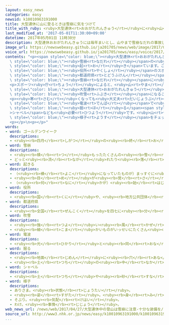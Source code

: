 ```yaml
---
layout: easy_news
categories: easy
newsid: k10010963191000
title: 大型連休に山に登るときは雪崩に気をつけて
title_with_ruby: <ruby>大型連休<rt>おおがたれんきゅう</rt></ruby>に<ruby>山<rt>やま</rt></ruby>に<ruby>登<rt>のぼ</rt></ruby>るときは「<ruby>雪崩<rt>なだれ</rt></ruby>に<ruby>気<rt>き</rt></ruby>をつけて」
last_modified_at: '2017-05-01T11:30:00+09:00'
datetime: 2017年05月01日 11時30分
description: 大型連休おおがたれんきゅうには毎年まいとし、山やまで雪崩なだれの事故じこが起おきています。
image_url: https://newswebeasy.github.io/ja201705/news/web/image/2017/05/01/k10010963191000.jpg
voice_url: https://newswebeasy.github.io/ja201705/news/easy/voice/2017/05/01/k10010963191000.mp3
contents: "<p><span style=\"color: blue;\"><ruby>大型連休<rt>おおがたれんきゅう</rt></ruby></span>には<ruby>毎年<rt>まいとし</rt></ruby>、<ruby>山<rt>やま</rt></ruby>で<span\
  \ style=\"color: blue;\"><ruby>雪崩<rt>なだれ</rt></ruby></span>の<ruby>事故<rt>じこ</rt></ruby>が<span\
  \ style=\"color: blue;\"><ruby>起<rt>お</rt></ruby>き</span>ています。このため、<ruby>国<rt>くに</rt></ruby>の<span\
  \ style=\"color: blue;\"><ruby>役所<rt>やくしょ</rt></ruby></span>のスポーツ<ruby>庁<rt>ちょう</rt></ruby>は<span\
  \ style=\"color: blue;\"><ruby>都道府県<rt>とどうふけん</rt></ruby></span>や<ruby>大学<rt>だいがく</rt></ruby>、<ruby>高校<rt>こうこう</rt></ruby>などに<span\
  \ style=\"color: blue;\"><ruby>雪崩<rt>なだれ</rt></ruby></span>に<ruby>十分<rt>じゅうぶん</rt></ruby>に<ruby>気<rt>き</rt></ruby>をつけるように<ruby>言<rt>い</rt></ruby>いました。</p>\n\
  <p>スポーツ<ruby>庁<rt>ちょう</rt></ruby>によると、<ruby>山<rt>やま</rt></ruby>は<ruby>天気<rt>てんき</rt></ruby>が<ruby>変<rt>か</rt></ruby>わりやすいため、<span\
  \ style=\"color: blue;\"><ruby>大型連休<rt>おおがたれんきゅう</rt></ruby></span>のころでも<ruby>強<rt>つよ</rt></ruby>い<span\
  \ style=\"color: blue;\"><ruby>吹雪<rt>ふぶき</rt></ruby></span>になることがあります。<ruby>山<rt>やま</rt></ruby>を<ruby>登<rt>のぼ</rt></ruby>る<ruby>道<rt>みち</rt></ruby>の<ruby>周<rt>まわ</rt></ruby>りに<ruby>雪<rt>ゆき</rt></ruby>が<ruby>残<rt>のこ</rt></ruby>っていることもあります。このため、<ruby>山<rt>やま</rt></ruby>にある<ruby>雪<rt>ゆき</rt></ruby>や<ruby>天気<rt>てんき</rt></ruby>などをよく<ruby>調<rt>しら</rt></ruby>べて、<ruby>安全<rt>あんぜん</rt></ruby>に<ruby>登<rt>のぼ</rt></ruby>る<ruby>計画<rt>けいかく</rt></ruby>を<ruby>考<rt>かんが</rt></ruby>えることが<ruby>大切<rt>たいせつ</rt></ruby>です。</p>\n\
  <p><ruby>寒<rt>さむ</rt></ruby>くなっても<ruby>大丈夫<rt>だいじょうぶ</rt></ruby>な<ruby>服<rt>ふく</rt></ruby>や、<ruby>自分<rt>じぶん</rt></ruby>がいる<ruby>場所<rt>ばしょ</rt></ruby>を<span\
  \ style=\"color: blue;\"><ruby>電波<rt>でんぱ</rt></ruby></span>で<ruby>知<rt>し</rt></ruby>らせるビーコンという<ruby>小<rt>ちい</rt></ruby>さな<ruby>機械<rt>きかい</rt></ruby>、<ruby>雪<rt>ゆき</rt></ruby>を<span\
  \ style=\"color: blue;\"><ruby>掘<rt>ほ</rt></ruby>る</span><span style=\"color: blue;\"\
  >シャベル</span>なども<ruby>必要<rt>ひつよう</rt></ruby>です。<ruby>山<rt>やま</rt></ruby>に<ruby>登<rt>のぼ</rt></ruby>っているときも<ruby>天気<rt>てんき</rt></ruby>や<ruby>周<rt>まわ</rt></ruby>りの<span\
  \ style=\"color: blue;\"><ruby>様子<rt>ようす</rt></ruby></span>をチェックして、<ruby>危険<rt>きけん</rt></ruby>だと<ruby>思<rt>おも</rt></ruby>ったらすぐ<ruby>山<rt>やま</rt></ruby>を<ruby>下<rt>お</rt></ruby>りるようにスポーツ<ruby>庁<rt>ちょう</rt></ruby>は<ruby>言<rt>い</rt></ruby>っています。</p>\n\
  <p></p>\n<p></p>"
words:
- word: ゴールデンウイーク
  descriptions:
  - <ruby><rb>四月</rb><rt>しがつ</rt></ruby>の<ruby><rb>終</rb><rt>お</rt></ruby>わりから<ruby><rb>五月</rb><rt>ごがつ</rt></ruby>のはじめにかけての、<ruby><rb>休日</rb><rt>きゅうじつ</rt></ruby>の<ruby><rb>多</rb><rt>おお</rt></ruby>い<ruby><rb>一週間</rb><rt>いっしゅうかん</rt></ruby>。<ruby><rb>大型連休</rb><rt>おおがたれんきゅう</rt></ruby>。
- word: 雪崩
  descriptions:
  - <ruby><rb>積</rb><rt>つ</rt></ruby>もったたくさんの<ruby><rb>雪</rb><rt>ゆき</rt></ruby>が、どっとくずれ<ruby><rb>落</rb><rt>お</rt></ruby>ちること。
  - どっと<ruby><rb>流</rb><rt>なが</rt></ruby>れたり<ruby><rb>落</rb><rt>お</rt></ruby>ちたりすること。
- word: 起きる
  descriptions:
  - （<ruby><rb>横</rb><rt>よこ</rt></ruby>になっていたものが）まっすぐに<ruby><rb>立</rb><rt>た</rt></ruby>つ。
  - <ruby><rb>目</rb><rt>め</rt></ruby>が<ruby><rb>覚</rb><rt>さ</rt></ruby>める。
  - （<ruby><rb>何</rb><rt>なに</rt></ruby>かが）<ruby><rb>始</rb><rt>はじ</rt></ruby>まる。
- word: 役所
  descriptions:
  - <ruby><rb>国</rb><rt>くに</rt></ruby>や、<ruby><rb>地方公共団体</rb><rt>ちほうこうきょうだんたい</rt></ruby>の<ruby><rb>仕事</rb><rt>しごと</rt></ruby>をする<ruby><rb>所</rb><rt>ところ</rt></ruby>。<ruby><rb>官庁</rb><rt>かんちょう</rt></ruby>。<ruby><rb>役場</rb><rt>やくば</rt></ruby>。
- word: 都道府県
  descriptions:
  - <ruby><rb>全国</rb><rt>ぜんこく</rt></ruby>を四七に<ruby><rb>分</rb><rt>わ</rt></ruby>けた<ruby><rb>区画</rb><rt>くかく</rt></ruby>。<ruby><rb>東京都</rb><rt>とうきょうと</rt></ruby>・<ruby><rb>北海道</rb><rt>ほっかいどう</rt></ruby>・<ruby><rb>大阪府</rb><rt>おおさかふ</rt></ruby>・<ruby><rb>京都府</rb><rt>きょうとふ</rt></ruby>と、四三の<ruby><rb>県</rb><rt>けん</rt></ruby>。
- word: 吹雪
  descriptions:
  - <ruby><rb>強</rb><rt>つよ</rt></ruby>い<ruby><rb>風</rb><rt>かぜ</rt></ruby>にふかれて、<ruby><rb>降</rb><rt>ふ</rt></ruby>る<ruby><rb>雪</rb><rt>ゆき</rt></ruby>。
  - <ruby><rb>細</rb><rt>こま</rt></ruby>かいものがいっせいにたくさん<ruby><rb>散</rb><rt>ち</rt></ruby>るようす。
- word: 電波
  descriptions:
  - <ruby><rb>光</rb><rt>ひかり</rt></ruby>と<ruby><rb>同</rb><rt>おな</rt></ruby>じ<ruby><rb>速</rb><rt>はや</rt></ruby>さで<ruby><rb>空間</rb><rt>くうかん</rt></ruby>を<ruby><rb>運動</rb><rt>うんどう</rt></ruby>している<ruby><rb>電気</rb><rt>でんき</rt></ruby>の<ruby><rb>波</rb><rt>なみ</rt></ruby>。<ruby><rb>通信</rb><rt>つうしん</rt></ruby>や<ruby><rb>放送</rb><rt>ほうそう</rt></ruby>に<ruby><rb>広</rb><rt>ひろ</rt></ruby>く<ruby><rb>使</rb><rt>つか</rt></ruby>われる。<ruby><rb>電磁波</rb><rt>でんじは</rt></ruby>。
- word: 掘る
  descriptions:
  - <ruby><rb>地面</rb><rt>じめん</rt></ruby>に<ruby><rb>穴</rb><rt>あな</rt></ruby>をあける。
  - <ruby><rb>土</rb><rt>つち</rt></ruby>の<ruby><rb>中</rb><rt>なか</rt></ruby>から、<ruby><rb>何</rb><rt>なに</rt></ruby>かを<ruby><rb>取</rb><rt>と</rt></ruby>り<ruby><rb>出</rb><rt>だ</rt></ruby>す。
- word: シャベル
  descriptions:
  - <ruby><rb>土</rb><rt>つち</rt></ruby>や<ruby><rb>砂</rb><rt>すな</rt></ruby>などをすくったり、<ruby><rb>穴</rb><rt>あな</rt></ruby>をほったりする、さじの<ruby><rb>形</rb><rt>かたち</rt></ruby>をした<ruby><rb>道具</rb><rt>どうぐ</rt></ruby>。スコップ。
- word: 様子
  descriptions:
  - ありさま。<ruby><rb>状態</rb><rt>じょうたい</rt></ruby>。
  - <ruby><rb>姿</rb><rt>すがた</rt></ruby>。<ruby><rb>身</rb><rt>み</rt></ruby>なり。
  - そぶり。<ruby><rb>気配</rb><rt>けはい</rt></ruby>。
  - わけ。<ruby><rb>事情</rb><rt>じじょう</rt></ruby>。
web_news_url: /news/web/2017/04/27/大型連休中の登山は雪崩に注意-十分な装備を/
source_url: http://www3.nhk.or.jp/news/easy/k10010963191000/k10010963191000.html
...
```

